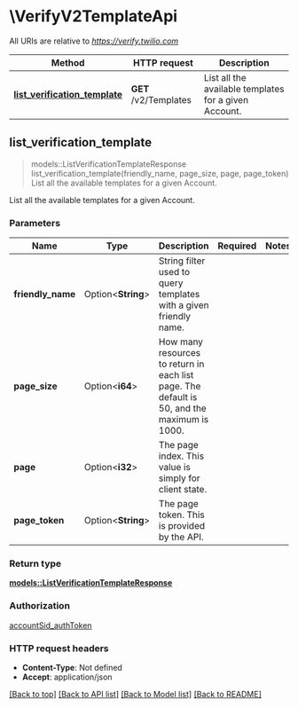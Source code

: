 # \VerifyV2TemplateApi

All URIs are relative to *https://verify.twilio.com*

Method | HTTP request | Description
------------- | ------------- | -------------
[**list_verification_template**](VerifyV2TemplateApi.md#list_verification_template) | **GET** /v2/Templates | List all the available templates for a given Account.



## list_verification_template

> models::ListVerificationTemplateResponse list_verification_template(friendly_name, page_size, page, page_token)
List all the available templates for a given Account.

List all the available templates for a given Account.

### Parameters


Name | Type | Description  | Required | Notes
------------- | ------------- | ------------- | ------------- | -------------
**friendly_name** | Option<**String**> | String filter used to query templates with a given friendly name. |  |
**page_size** | Option<**i64**> | How many resources to return in each list page. The default is 50, and the maximum is 1000. |  |
**page** | Option<**i32**> | The page index. This value is simply for client state. |  |
**page_token** | Option<**String**> | The page token. This is provided by the API. |  |

### Return type

[**models::ListVerificationTemplateResponse**](ListVerificationTemplateResponse.md)

### Authorization

[accountSid_authToken](../README.md#accountSid_authToken)

### HTTP request headers

- **Content-Type**: Not defined
- **Accept**: application/json

[[Back to top]](#) [[Back to API list]](../README.md#documentation-for-api-endpoints) [[Back to Model list]](../README.md#documentation-for-models) [[Back to README]](../README.md)

